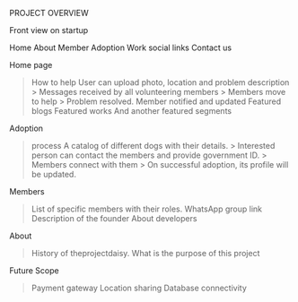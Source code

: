 PROJECT OVERVIEW

Front view on startup

Home    About    Member  Adoption   Work   social links   Contact us

Home page
> How to help
> User can upload photo, location and problem description > Messages received by all volunteering members > Members move to help > Problem resolved.
 Member notified and updated
> Featured blogs
>Featured works
>And another featured segments

Adoption
>process
>A catalog of different dogs with their details. > Interested person can contact the members and provide government ID.  >  Members connect with them > On successful adoption, its profile will be updated.

Members
>List of specific members with their roles.
>WhatsApp group link
>Description of the founder
>About developers


About
>History of theprojectdaisy.
>What is the purpose of this project


Future Scope
>Payment gateway
>Location sharing
>Database connectivity






